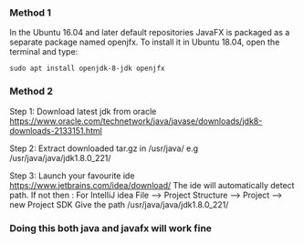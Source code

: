 ### Method 1
In the Ubuntu 16.04 and later default repositories JavaFX is packaged as a separate package named openjfx. To install it in Ubuntu 18.04, open the terminal and type:

`sudo apt install openjdk-8-jdk openjfx`


### Method 2
Step 1:
  Download latest jdk from oracle
  https://www.oracle.com/technetwork/java/javase/downloads/jdk8-downloads-2133151.html

Step 2:
  Extract downloaded tar.gz in /usr/java/
  e.g /usr/java/java/jdk1.8.0_221/
  
Step 3:
  Launch your favourite ide https://www.jetbrains.com/idea/download/
  The ide will automatically detect path.
  If not then :
      For IntelliJ idea
          File --> Project Structure --> Project --> new Project SDK
          Give the path /usr/java/java/jdk1.8.0_221/
          
          
 ### Doing this both java and javafx will work fine
